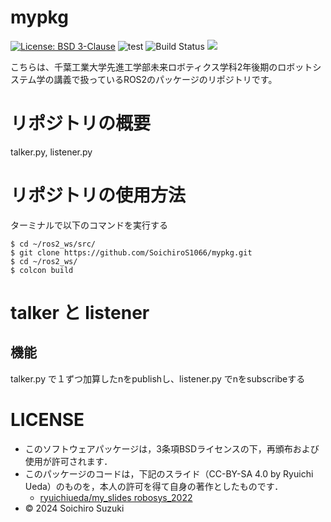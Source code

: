 # mypkg
[![License: BSD 3-Clause](https://img.shields.io/badge/License-BSD%203--Clause-blue.svg)](https://opensource.org/licenses/BSD-3-Clause)
![test](https://github.com/SoichiroS1066/mypkg/actions/workflows/test.yml/badge.svg)
![Build Status](https://github.com/SoichiroS1066/mypkg/actions/workflows/ci.yml/badge.svg)
<img src="https://img.shields.io/badge/-Python-yellow.svg?logo=python&style=for-the-badge">


こちらは、千葉工業大学先進工学部未来ロボティクス学科2年後期のロボットシステム学の講義で扱っているROS2のパッケージのリポジトリです。

# リポジトリの概要

talker.py, listener.py

# リポジトリの使用方法

ターミナルで以下のコマンドを実行する
```
$ cd ~/ros2_ws/src/
$ git clone https://github.com/SoichiroS1066/mypkg.git
$ cd ~/ros2_ws/
$ colcon build
```

# talker と listener

## 機能

talker.py で１ずつ加算したnをpublishし、listener.py でnをsubscribeする

# LICENSE

* このソフトウェアパッケージは，3条項BSDライセンスの下，再頒布および使用が許可されます．
* このパッケージのコードは，下記のスライド（CC-BY-SA 4.0 by Ryuichi Ueda）のものを，本人の許可を得て自身の著作としたものです．
    * [ryuichiueda/my_slides robosys_2022](https://github.com/ryuichiueda/my_slides/tree/master/robosys_2024)
* © 2024 Soichiro Suzuki
